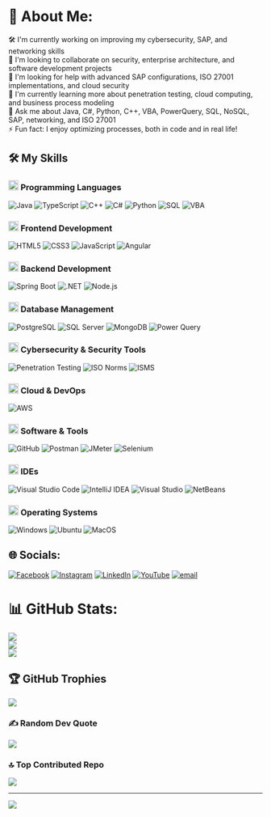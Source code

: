 # 💫 About Me:
🛠️ I'm currently working on improving my cybersecurity, SAP, and networking skills  <br>👥 I'm looking to collaborate on security, enterprise architecture, and software development projects  <br>🤝 I'm looking for help with advanced SAP configurations, ISO 27001 implementations, and cloud security  <br>🌱 I'm currently learning more about penetration testing, cloud computing, and business process modeling  <br>💬 Ask me about Java, C#, Python, C++, VBA, PowerQuery, SQL, NoSQL, SAP, networking, and ISO 27001  <br>⚡ Fun fact: I enjoy optimizing processes, both in code and in real life!  <br>


## 🛠️ My Skills

### <picture> <img src = "https://github.com/7oSkaaa/7oSkaaa/blob/main/Images/Programming_Languages.gif?raw=true" width = 20px>  </picture> Programming Languages

![Java](https://img.shields.io/badge/Java-007396?style=flat-square&logo=Java&logoColor=white)
![TypeScript](https://img.shields.io/badge/TypeScript-3178C6?style=flat-square&logo=TypeScript&logoColor=white)
![C++](https://img.shields.io/badge/C++-00599C?style=flat-square&logo=C%2B%2B&logoColor=white)
![C#](https://img.shields.io/badge/C%23-239120?style=flat-square&logo=C-Sharp&logoColor=white)
![Python](https://img.shields.io/badge/Python-3776AB?style=flat-square&logo=Python&logoColor=white)
![SQL](https://img.shields.io/badge/SQL-4479A1?style=flat-square&logo=MySQL&logoColor=white)
![VBA](https://img.shields.io/badge/VBA-217346?style=flat-square&logo=Microsoft-Excel&logoColor=white)

### <picture> <img src = "https://github.com/7oSkaaa/7oSkaaa/blob/main/Images/Front_End.gif?raw=true" width = 20px>  </picture> Frontend Development

![HTML5](https://img.shields.io/badge/HTML-E34F26?style=flat-square&logo=HTML5&logoColor=white)
![CSS3](https://img.shields.io/badge/CSS-1572B6?style=flat-square&logo=CSS3&logoColor=white)
![JavaScript](https://img.shields.io/badge/JavaScript-F7DF1E?style=flat-square&logo=JavaScript&logoColor=white)
![Angular](https://img.shields.io/badge/Angular-DD0031?style=flat-square&logo=Angular&logoColor=white)

### <picture> <img src = "https://github.com/7oSkaaa/7oSkaaa/blob/main/Images/Back_End.gif?raw=true" width = 20px>  </picture> Backend Development

![Spring Boot](https://img.shields.io/badge/Spring_Boot-6DB33F?style=flat-square&logo=Spring-Boot&logoColor=white)
![.NET](https://img.shields.io/badge/.NET-512BD4?style=flat-square&logo=.NET&logoColor=white)
![Node.js](https://img.shields.io/badge/Node.js-339933?style=flat-square&logo=Node.js&logoColor=white)

### <picture> <img src = "https://github.com/7oSkaaa/7oSkaaa/blob/main/Images/DataBase.gif?raw=true" width = 20px>  </picture> Database Management

![PostgreSQL](https://img.shields.io/badge/PostgreSQL-336791?style=flat-square&logo=PostgreSQL&logoColor=white)
![SQL Server](https://img.shields.io/badge/SQL_Server-CC2927?style=flat-square&logo=Microsoft-SQL-Server&logoColor=white)
![MongoDB](https://img.shields.io/badge/MongoDB-47A248?style=flat-square&logo=MongoDB&logoColor=white)
![Power Query](https://img.shields.io/badge/Power_Query-0F5BB5?style=flat-square&logo=Microsoft-Excel&logoColor=white)

### <picture> <img src = "https://github.com/7oSkaaa/7oSkaaa/blob/main/Images/Security.gif?raw=true" width = 20px>  </picture> Cybersecurity & Security Tools

![Penetration Testing](https://img.shields.io/badge/Penetration_Testing-721412?style=flat-square&logo=KaliLinux&logoColor=white)
![ISO Norms](https://img.shields.io/badge/ISO_Norms-00599C?style=flat-square&logo=ISO&logoColor=white)
![ISMS](https://img.shields.io/badge/ISMS-008080?style=flat-square&logo=Security&logoColor=white)

### <picture> <img src = "https://github.com/7oSkaaa/7oSkaaa/blob/main/Images/Cloud.gif?raw=true" width = 20px>  </picture> Cloud & DevOps

![AWS](https://img.shields.io/badge/AWS-232F3E?style=flat-square&logo=Amazon-AWS&logoColor=white)

### <picture> <img src = "https://github.com/7oSkaaa/7oSkaaa/blob/main/Images/Software_Tools.gif?raw=true" width = 20px>  </picture> Software & Tools

![GitHub](https://img.shields.io/badge/GitHub-181717?style=flat-square&logo=GitHub&logoColor=white)
![Postman](https://img.shields.io/badge/Postman-FF6C37?style=flat-square&logo=Postman&logoColor=white)
![JMeter](https://img.shields.io/badge/JMeter-CA2121?style=flat-square&logo=Apache-JMeter&logoColor=white)
![Selenium](https://img.shields.io/badge/Selenium-43B02A?style=flat-square&logo=Selenium&logoColor=white)

### <picture> <img src = "https://github.com/7oSkaaa/7oSkaaa/blob/main/Images/IDEs.gif?raw=true" width = 20px>  </picture> IDEs

![Visual Studio Code](https://img.shields.io/badge/VS_Code-007ACC?style=flat-square&logo=Visual-Studio-Code&logoColor=white)
![IntelliJ IDEA](https://img.shields.io/badge/IntelliJ-000000?style=flat-square&logo=IntelliJ-IDEA&logoColor=white)
![Visual Studio](https://img.shields.io/badge/Visual_Studio-5C2D91?style=flat-square&logo=Visual-Studio&logoColor=white)
![NetBeans](https://img.shields.io/badge/NetBeans-1B6AC6?style=flat-square&logo=Apache-NetBeans-IDE&logoColor=white)

### <picture> <img src = "https://github.com/7oSkaaa/7oSkaaa/blob/main/Images/OS.gif?raw=true" width = 20px>  </picture> Operating Systems

![Windows](https://img.shields.io/badge/Windows-0078D6?style=flat-square&logo=Windows&logoColor=white)
![Ubuntu](https://img.shields.io/badge/Ubuntu-E95420?style=flat-square&logo=Ubuntu&logoColor=white)
![MacOS](https://img.shields.io/badge/MacOS-000000?style=flat-square&logo=Apple&logoColor=white)



## 🌐 Socials:
[![Facebook](https://img.shields.io/badge/Facebook-%231877F2.svg?logo=Facebook&logoColor=white)](https://facebook.com/https://www.facebook.com/niels.caballero) [![Instagram](https://img.shields.io/badge/Instagram-%23E4405F.svg?logo=Instagram&logoColor=white)](https://instagram.com/https://www.instagram.com/niels_cb21?igsh=OWtqanJ3ejJldDZ1&utm_source=qr) [![LinkedIn](https://img.shields.io/badge/LinkedIn-%230077B5.svg?logo=linkedin&logoColor=white)](https://linkedin.com/in/https://www.linkedin.com/in/niels-caballero-b00169250/) [![YouTube](https://img.shields.io/badge/YouTube-%23FF0000.svg?logo=YouTube&logoColor=white)](https://youtube.com/@https://www.youtube.com/@nielscaballero1578/playlists) [![email](https://img.shields.io/badge/Email-D14836?logo=gmail&logoColor=white)](mailto:niels.caballero@gmail.com) 


# 📊 GitHub Stats:
![](https://github-readme-stats.vercel.app/api?username=Chuerk6&theme=dark&hide_border=false&include_all_commits=false&count_private=false)<br/>
![](https://nirzak-streak-stats.vercel.app/?user=Chuerk6&theme=dark&hide_border=false)<br/>
![](https://github-readme-stats.vercel.app/api/top-langs/?username=Chuerk6&theme=dark&hide_border=false&include_all_commits=false&count_private=false&layout=compact)

## 🏆 GitHub Trophies
![](https://github-profile-trophy.vercel.app/?username=Chuerk6&theme=radical&no-frame=true&no-bg=false&margin-w=4)

### ✍️ Random Dev Quote
![](https://quotes-github-readme.vercel.app/api?type=horizontal&theme=radical)

### 🔝 Top Contributed Repo
![](https://github-contributor-stats.vercel.app/api?username=Chuerk6&limit=5&theme=dark&combine_all_yearly_contributions=true)

---
[![](https://visitcount.itsvg.in/api?id=Chuerk6&icon=0&color=0)](https://visitcount.itsvg.in)

<!-- Proudly created with GPRM ( https://gprm.itsvg.in ) -->
